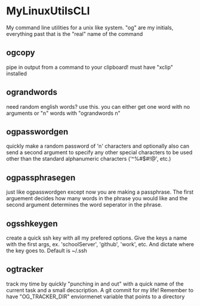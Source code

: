 # MyLinuxUtilsCLI
My command line utilities for a unix like system.
"og" are my initials, everything past that is the "real" name of the command

## ogcopy
pipe in output from a command to your clipboard! must have "xclip" installed

## ograndwords
need random english words? use this. you can either get one word with no arguments or "n" words with "ograndwords n"

## ogpasswordgen
quickly make a random password of 'n' characters and optionally also can send a second argument to specify any other special characters to be used other than the standard alphanumeric characters ('^%#$#!@', etc.)

## ogpassphrasegen
just like ogpasswordgen except now you are making a passphrase. The first
arguement decides how many words in the phrase you would like and the second
argument determines the word seperator in the phrase.

## ogsshkeygen
create a quick ssh key with all my prefered options. Give the keys a name with the first args,
ex. 'schoolServer', 'github', 'work', etc. And dictate where the key goes to. Default is ~/.ssh

## ogtracker
track my time by quickly "punching in and out" with a quick name of the current task
and a small decscription. A git commit for my life! Remember to have "OG\_TRACKER\_DIR" enviormenet variable that points to a directory
